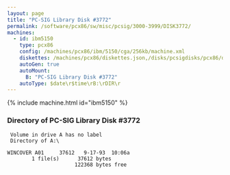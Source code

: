 ```yaml
---
layout: page
title: "PC-SIG Library Disk #3772"
permalink: /software/pcx86/sw/misc/pcsig/3000-3999/DISK3772/
machines:
  - id: ibm5150
    type: pcx86
    config: /machines/pcx86/ibm/5150/cga/256kb/machine.xml
    diskettes: /machines/pcx86/diskettes.json,/disks/pcsigdisks/pcx86/diskettes.json
    autoGen: true
    autoMount:
      B: "PC-SIG Library Disk #3772"
    autoType: $date\r$time\rB:\rDIR\r
---
```


{% include machine.html id="ibm5150" %}

### Directory of PC-SIG Library Disk #3772

     Volume in drive A has no label
     Directory of A:\

    WINCOVER A01     37612   9-17-93  10:06a
            1 file(s)      37612 bytes
                          122368 bytes free
